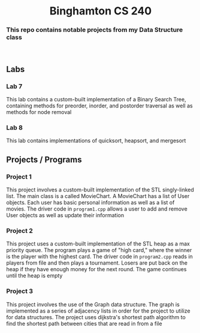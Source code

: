 <!-- This is the readme file for my CS240 repo -->
<h1 align="center"> Binghamton CS 240 </h1>
<h3> This repo contains notable projects from my Data Structure class</h3>
<br>
<h2> Labs </h2>
<h3> Lab 7 </h3>
<p> This lab contains a custom-built implementation of a Binary Search Tree,
    containing methods for preorder, inorder, and postorder traversal as well as
    methods for node removal </p>
<h3> Lab 8 </h3>
<p> This lab contains implementations of quicksort, heapsort, and mergesort </p>
<h2> Projects / Programs </h2>
<h3> Project 1 </h3>
<p> This project involves a custom-built implementation of the STL singly-linked list.
    The main class is a called MovieChart.
    A MovieChart has a list of User objects.
    Each user has basic personal information as well as a list of movies.
    The driver code in <code>program1.cpp</code> allows a user to add and remove User objects
    as well as update their information</p>
<h3> Project 2 </h3>
<p> This project uses a custom-built implementation of the STL heap as a max
    priority queue. The program plays a game of "high card," where the winner is
    the player with the highest card. The driver code in <code>program2.cpp</code>
    reads in players from file and then plays a tournament. Losers are put back on
    the heap if they have enough money for the next round. The game continues until
    the heap is empty </p>
<h3> Project 3 </h3>
<p> This project involves the use of the Graph data structure. The graph is
    implemented as a series of adjacency lists in order for the project to utilize
    for data structures. The project  uses dijkstra's shortest path algorithm to
    find the shortest path between cities that are read in from a file </p>
